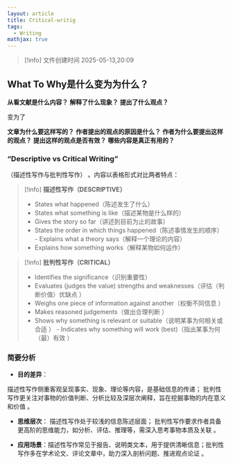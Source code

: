 ```yaml
---
layout: article
title: Critical-writig
tags:
  - Writing
mathjax: true
---
```

> [!info] 文件创建时间
> 2025-05-13,20:09

## What To Why是什么变为为什么？

**从看文献是什么内容？**
**解释了什么现象？**
**提出了什么观点？**


变为了

**文章为什么要这样写的？**
**作者提出的观点的原因是什么？**
**作者为什么要提出这样的观点？**
**提出这样的观点是否有效？**
**哪些内容是真正有用的？**



### “Descriptive vs Critical Writing”
（描述性写作与批判性写作） 。内容以表格形式对比两者特点： 

> [!info] **描述性写作（DESCRIPTIVE）** 
> - States what happened（陈述发生了什么） 
> - States what something is like（描述某物是什么样的） 
> - Gives the story so far（讲述到目前为止的故事） 
> - States the order in which things happened（陈述事情发生的顺序） - Explains what a theory says（解释一个理论的内容） 
> - Explains how something works（解释某物如何运作） 


> [!info] **批判性写作（CRITICAL）** 
> - Identifies the significance（识别重要性） 
> - Evaluates (judges the value) strengths and weaknesses（评估（判断价值）优缺点 ） 
> - Weighs one piece of information against another（权衡不同信息 ） 
> - Makes reasoned judgements（做出合理判断 ） 
> - Shows why something is relevant or suitable（说明某事为何相关或合适 ） - Indicates why something will work (best)（指出某事为何（最）有效 ） 


### 简要分析
- **目的差异**：

描述性写作侧重客观呈现事实、现象、理论等内容，是基础信息的传递；
批判性写作更关注对事物的价值判断、分析比较及深层次阐释，旨在挖掘事物的内在意义和价值 。 

- **思维层次**：
描述性写作处于较浅的信息陈述层面；
批判性写作要求作者具备更高阶的思维能力，如分析、评估、推理等，需深入思考事物本质及关联 。


- **应用场景**：描述性写作常见于报告、说明类文本，用于提供清晰信息；批判性写作多在学术论文、评论文章中，助力深入剖析问题、推进观点论证 。